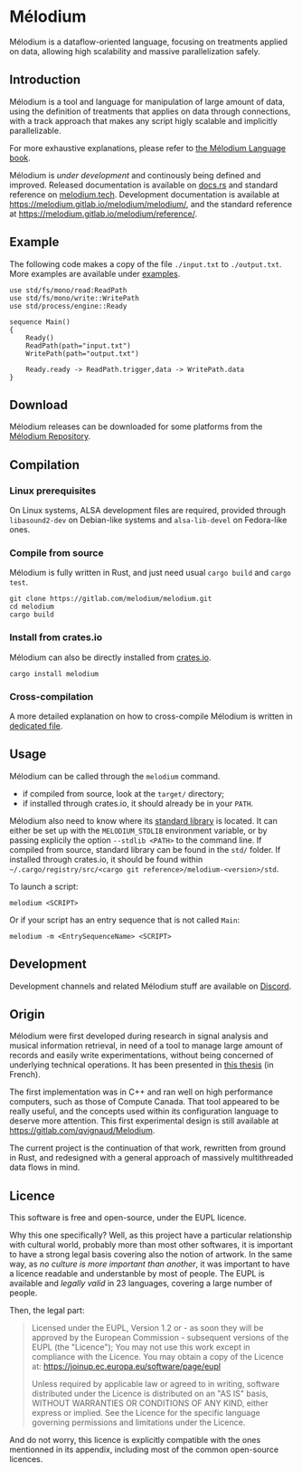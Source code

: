 # Mélodium

Mélodium is a dataflow-oriented language, focusing on treatments applied on data, allowing high scalability and massive parallelization safely.

## Introduction

Mélodium is a tool and language for manipulation of large amount of data, using the definition of treatments that applies on data through connections, with a track approach that makes any script higly scalable and implicitly parallelizable.

For more exhaustive explanations, please refer to [the Mélodium Language book](https://doc.melodium.tech/book/).

Mélodium is _under development_ and continously being defined and improved. Released documentation is available on [docs.rs](https://docs.rs/melodium/latest/melodium/) and standard reference on [melodium.tech](https://doc.melodium.tech/latest/). Development documentation is available at <https://melodium.gitlab.io/melodium/melodium/>, and the standard reference at <https://melodium.gitlab.io/melodium/reference/>.

## Example

The following code makes a copy of the file `./input.txt` to `./output.txt`. More examples are available under [examples](examples/).

```
use std/fs/mono/read:ReadPath
use std/fs/mono/write::WritePath
use std/process/engine::Ready

sequence Main()
{
    Ready()
    ReadPath(path="input.txt")
    WritePath(path="output.txt")
    
    Ready.ready -> ReadPath.trigger,data -> WritePath.data
}
```

## Download

Mélodium releases can be downloaded for some platforms from the [Mélodium Repository](https://repo.melodium.tech/).

## Compilation

### Linux prerequisites

On Linux systems, ALSA development files are required, provided through `libasound2-dev` on Debian-like systems and `alsa-lib-devel` on Fedora-like ones.

### Compile from source

Mélodium is fully written in Rust, and just need usual `cargo build` and `cargo test`.
```shell
git clone https://gitlab.com/melodium/melodium.git
cd melodium
cargo build
```
### Install from crates.io

Mélodium can also be directly installed from [crates.io](https://crates.io/crates/melodium).
```shell
cargo install melodium
```

### Cross-compilation

A more detailed explanation on how to cross-compile Mélodium is written in [dedicated file](CROSS-COMPILATION.md).

## Usage

Mélodium can be called through the `melodium` command.
- if compiled from source, look at the `target/` directory;
- if installed through crates.io, it should already be in your `PATH`.

Mélodium also need to know where its [standard library](https://doc.melodium.tech/latest/) is located. It can either be set up with the `MELODIUM_STDLIB` environment variable, or by passing explicily the option `--stdlib <PATH>` to the command line.
If compiled from source, standard library can be found in the `std/` folder. If installed through crates.io, it should be found within `~/.cargo/registry/src/<cargo git reference>/melodium-<version>/std`.

To launch a script:
```shell
melodium <SCRIPT>
```

Or if your script has an entry sequence that is not called `Main`:
```shell
melodium -m <EntrySequenceName> <SCRIPT>
```

## Development

Development channels and related Mélodium stuff are available on [Discord](https://discord.gg/GQmckruKNx).

## Origin

Mélodium were first developed during research in signal analysis and musical information retrieval, in need of a tool to manage large amount of records and easily write experimentations, without being concerned of underlying technical operations. It has been presented in [this thesis](https://www.researchgate.net/publication/344327676_Detection_et_classification_des_notes_d'une_piste_audio_musicale) (in French).

The first implementation was in C++ and ran well on high performance computers, such as those of Compute Canada. That tool appeared to be really useful, and the concepts used within its configuration language to deserve more attention. This first experimental design is still available at <https://gitlab.com/qvignaud/Melodium>.

The current project is the continuation of that work, rewritten from ground in Rust, and redesigned with a general approach of massively multithreaded data flows in mind.


## Licence

This software is free and open-source, under the EUPL licence.

Why this one specifically? Well, as this project have a particular relationship with cultural world, probably more than most other softwares, it is important to have a strong legal basis covering also the notion of artwork.
In the same way, as *no culture is more important than another*, it was important to have a licence readable and understanble by most of people. The EUPL is available and *legally valid* in 23 languages, covering a large number of people.

Then, the legal part:
> Licensed under the EUPL, Version 1.2 or - as soon they will be approved by the European Commission - subsequent versions of the EUPL (the "Licence"); You may not use this work except in compliance with the Licence. You may obtain a copy of the Licence at: https://joinup.ec.europa.eu/software/page/eupl
>
>Unless required by applicable law or agreed to in writing, software distributed under the Licence is distributed on an "AS IS" basis, WITHOUT WARRANTIES OR CONDITIONS OF ANY KIND, either express or implied.
See the Licence for the specific language governing permissions and limitations under the Licence.

And do not worry, this licence is explicitly compatible with the ones mentionned in its appendix, including most of the common open-source licences.

